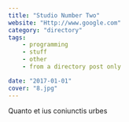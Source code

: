 ```yaml
---
title: "Studio Number Two"
website: "Http://www.google.com"
category: "directory"
tags:
    - programming
    - stuff
    - other
    - from a directory post only

date: "2017-01-01"
cover: "8.jpg"
---
```


Quanto et ius coniunctis urbes
